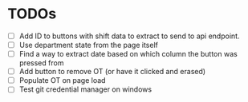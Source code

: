 # TODOs

- [ ] Add ID to buttons with shift data to extract to send to api endpoint.
- [ ] Use department state from the page itself
- [ ] Find a way to extract date based on which column the button was pressed from
- [ ] Add button to remove OT (or have it clicked and erased)
- [ ] Populate OT on page load
- [ ] Test git credential manager on windows

